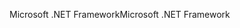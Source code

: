 <span data-ttu-id="2e132-101">Microsoft .NET Framework</span><span class="sxs-lookup"><span data-stu-id="2e132-101">Microsoft .NET Framework</span></span>